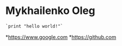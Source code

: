 # Mykhailenko Oleg #
<!-- language: lang-python -->
	`print "hello world!"`
*https://www.google.com
*https://github.com